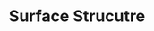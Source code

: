 ---
word: "true"

types: "word"

title: "Surface Strucutre"

categories: ['']

tags: ['Surface', 'Strucutre']

arabic: 'البنية السطحية'

arexps: []

enwords: ['Surface Strucutre']

enexps: []

arlexicons: 'ب'

enlexicons: 'S'

authors: ['Ruqayya Roshdy']

translators: ['']

citations: 'مقدمة في حوسبة اللغة العربية'

sources: 'مركز الملك عبدالله بن عبدالعزيز الدولي لخدمة اللغة العربية'

slug: ""
---